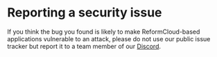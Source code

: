 # Reporting a security issue

If you think the bug you found is likely to make ReformCloud-based applications vulnerable to an
attack, please do not use our public issue tracker but report it to a team member of our
[Discord](https://discord.gg/uskXdVZ).
